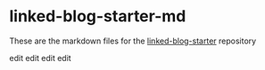 # linked-blog-starter-md
These are the markdown files for the [linked-blog-starter](https://github.com/matthewwong525/linked-blog-starter) repository


edit
 edit edit edit
 